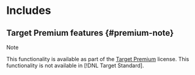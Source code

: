 # Includes

## Target Premium features {#premium-note}

>[!NOTE]
>
>This functionality is available as part of the [Target Premium](/help/c-intro/intro.md#premium) license. This functionality is not available in [!DNL Target Standard].

